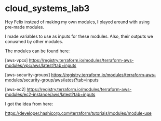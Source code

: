 # cloud_systems_lab3

Hey Felix instead of making my own modules, I played around with using pre-made modules.

I made variables to use as inputs for these modules. Also, their outputs we conusmed by other modules.

The modules can be found here:


[aws-vpcs] https://registry.terraform.io/modules/terraform-aws-modules/vpc/aws/latest?tab=inputs

[aws-security-groups] https://registry.terraform.io/modules/terraform-aws-modules/security-group/aws/latest?tab=inputs

[aws-ec2] https://registry.terraform.io/modules/terraform-aws-modules/ec2-instance/aws/latest?tab=inputs


I got the idea from here:

https://developer.hashicorp.com/terraform/tutorials/modules/module-use